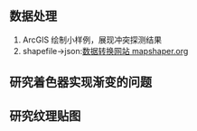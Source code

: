 ## 数据处理

1. ArcGIS 绘制小样例，展现冲突探测结果
2. shapefile->json:[数据转换网站 mapshaper.org](mapshaper.org)

## 研究着色器实现渐变的问题

## 研究纹理贴图
